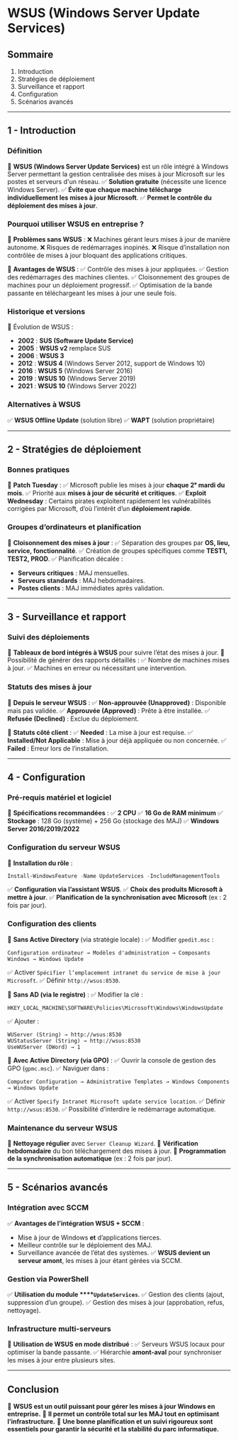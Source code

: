 # WSUS (Windows Server Update Services)

## **Sommaire**

1. Introduction
2. Stratégies de déploiement
3. Surveillance et rapport
4. Configuration
5. Scénarios avancés

---

## **1 - Introduction**

### **Définition**

📌 **WSUS (Windows Server Update Services)** est un rôle intégré à Windows Server permettant la gestion centralisée des mises à jour Microsoft sur les postes et serveurs d'un réseau.
✅ **Solution gratuite** (nécessite une licence Windows Server).
✅ **Évite que chaque machine télécharge individuellement les mises à jour Microsoft**.
✅ **Permet le contrôle du déploiement des mises à jour**.

### **Pourquoi utiliser WSUS en entreprise ?**

📌 **Problèmes sans WSUS** :
❌ Machines gérant leurs mises à jour de manière autonome.
❌ Risques de redémarrages inopinés.
❌ Risque d’installation non contrôlée de mises à jour bloquant des applications critiques.

📌 **Avantages de WSUS** :
✅ Contrôle des mises à jour appliquées.
✅ Gestion des redémarrages des machines clientes.
✅ Cloisonnement des groupes de machines pour un déploiement progressif.
✅ Optimisation de la bande passante en téléchargeant les mises à jour une seule fois.

### **Historique et versions**

📌 Évolution de WSUS :

- **2002** : **SUS (Software Update Service)**
- **2005** : **WSUS v2** remplace SUS
- **2006** : **WSUS 3**
- **2012** : **WSUS 4** (Windows Server 2012, support de Windows 10)
- **2016** : **WSUS 5** (Windows Server 2016)
- **2019** : **WSUS 10** (Windows Server 2019)
- **2021** : **WSUS 10** (Windows Server 2022)

### **Alternatives à WSUS**

✅ **WSUS Offline Update** (solution libre)
✅ **WAPT** (solution propriétaire)

---

## **2 - Stratégies de déploiement**

### **Bonnes pratiques**

📌 **Patch Tuesday** :
✅ Microsoft publie les mises à jour **chaque 2ᵉ mardi du mois**.
✅ Priorité aux **mises à jour de sécurité et critiques**.
✅ **Exploit Wednesday** : Certains pirates exploitent rapidement les vulnérabilités corrigées par Microsoft, d’où l’intérêt d’un **déploiement rapide**.

### **Groupes d’ordinateurs et planification**

📌 **Cloisonnement des mises à jour** :
✅ Séparation des groupes par **OS, lieu, service, fonctionnalité**.
✅ Création de groupes spécifiques comme **TEST1, TEST2, PROD**.
✅ Planification décalée :

- **Serveurs critiques** : MAJ mensuelles.
- **Serveurs standards** : MAJ hebdomadaires.
- **Postes clients** : MAJ immédiates après validation.

---

## **3 - Surveillance et rapport**

### **Suivi des déploiements**

📌 **Tableaux de bord intégrés à WSUS** pour suivre l’état des mises à jour.
📌 Possibilité de générer des rapports détaillés :
✅ Nombre de machines mises à jour.
✅ Machines en erreur ou nécessitant une intervention.

### **Statuts des mises à jour**

📌 **Depuis le serveur WSUS** :
✅ **Non-approuvée (Unapproved)** : Disponible mais pas validée.
✅ **Approuvée (Approved)** : Prête à être installée.
✅ **Refusée (Declined)** : Exclue du déploiement.

📌 **Statuts côté client** :
✅ **Needed** : La mise à jour est requise.
✅ **Installed/Not Applicable** : Mise à jour déjà appliquée ou non concernée.
✅ **Failed** : Erreur lors de l’installation.

---

## **4 - Configuration**

### **Pré-requis matériel et logiciel**

📌 **Spécifications recommandées** :
✅ **2 CPU**
✅ **16 Go de RAM minimum**
✅ **Stockage** : 128 Go (système) + 256 Go (stockage des MAJ)
✅ **Windows Server 2016/2019/2022**

### **Configuration du serveur WSUS**

📌 **Installation du rôle** :

```powershell
Install-WindowsFeature -Name UpdateServices -IncludeManagementTools
```

✅ **Configuration via l’assistant WSUS**.
✅ **Choix des produits Microsoft à mettre à jour**.
✅ **Planification de la synchronisation avec Microsoft** (ex : 2 fois par jour).

### **Configuration des clients**

📌 **Sans Active Directory** (via stratégie locale) :
✅ Modifier `gpedit.msc` :

```
Configuration ordinateur → Modèles d'administration → Composants Windows → Windows Update
```

✅ Activer `Spécifier l’emplacement intranet du service de mise à jour Microsoft`.
✅ Définir `http://wsus:8530`.

📌 **Sans AD (via le registre)** :
✅ Modifier la clé :

```
HKEY_LOCAL_MACHINE\SOFTWARE\Policies\Microsoft\Windows\WindowsUpdate
```

✅ Ajouter :

```
WUServer (String) → http://wsus:8530
WUStatusServer (String) → http://wsus:8530
UseWUServer (DWord) → 1
```

📌 **Avec Active Directory (via GPO)** :
✅ Ouvrir la console de gestion des GPO (`gpmc.msc`).
✅ Naviguer dans :

```
Computer Configuration → Administrative Templates → Windows Components → Windows Update
```

✅ Activer `Specify Intranet Microsoft update service location`.
✅ Définir `http://wsus:8530`.
✅ Possibilité d’interdire le redémarrage automatique.

### **Maintenance du serveur WSUS**

📌 **Nettoyage régulier** avec `Server Cleanup Wizard`.
📌 **Vérification hebdomadaire** du bon téléchargement des mises à jour.
📌 **Programmation de la synchronisation automatique** (ex : 2 fois par jour).

---

## **5 - Scénarios avancés**

### **Intégration avec SCCM**

✅ **Avantages de l’intégration WSUS + SCCM** :

- Mise à jour de Windows **et** d’applications tierces.
- Meilleur contrôle sur le déploiement des MAJ.
- Surveillance avancée de l’état des systèmes.
  ✅ **WSUS devient un serveur amont**, les mises à jour étant gérées via SCCM.

### **Gestion via PowerShell**

✅ **Utilisation du module ****`UpdateServices`**.
✅ Gestion des clients (ajout, suppression d’un groupe).
✅ Gestion des mises à jour (approbation, refus, nettoyage).

### **Infrastructure multi-serveurs**

📌 **Utilisation de WSUS en mode distribué** :
✅ Serveurs WSUS locaux pour optimiser la bande passante.
✅ Hiérarchie **amont-aval** pour synchroniser les mises à jour entre plusieurs sites.

---

## **Conclusion**

📌 **WSUS est un outil puissant pour gérer les mises à jour Windows en entreprise.**
📌 **Il permet un contrôle total sur les MAJ tout en optimisant l’infrastructure.**
📌 **Une bonne planification et un suivi rigoureux sont essentiels pour garantir la sécurité et la stabilité du parc informatique.**




